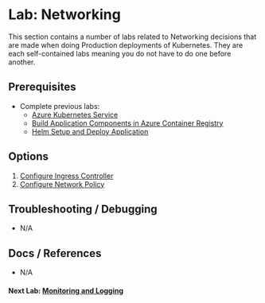 # Lab: Networking

This section contains a number of labs related to Networking decisions that are made when doing Production deployments of Kubernetes. They are each self-contained labs meaning you do not have to do one before another.

## Prerequisites

* Complete previous labs:
    * [Azure Kubernetes Service](../create-aks-cluster/README.md)
    * [Build Application Components in Azure Container Registry](../build-application/README.md)
    * [Helm Setup and Deploy Application](../helm-setup-deploy/README.md)

## Options

1. [Configure Ingress Controller](ingress/README.md)
2. [Configure Network Policy](network-policy/README.md)

## Troubleshooting / Debugging

* N/A

## Docs / References

* N/A

#### Next Lab: [Monitoring and Logging](../monitoring-logging/README.md)
